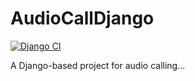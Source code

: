 # AudioCallDjango

[![Django CI](https://github.com/ABHISHEKGHARAMI/AudioCallDjango/actions/workflows/django.yml/badge.svg)](https://github.com/ABHISHEKGHARAMI/AudioCallDjango/actions/workflows/django.yml)

A Django-based project for audio calling...
